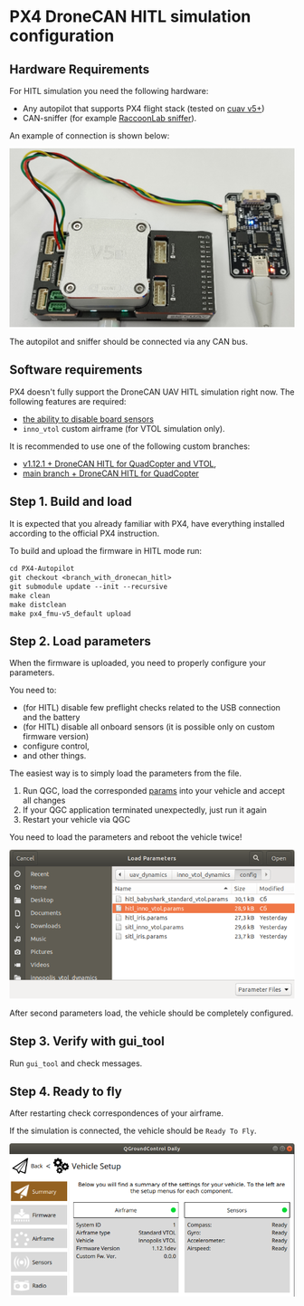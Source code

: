 # PX4 DroneCAN HITL simulation configuration

## Hardware Requirements

For HITL simulation you need the following hardware:

- Any autopilot that supports PX4 flight stack (tested on [cuav v5+](https://docs.px4.io/main/en/flight_controller/cuav_v5_plus.html))
- CAN-sniffer (for example [RaccoonLab sniffer](https://raccoonlabdev.github.io/docs/guide/programmer_sniffer/)).

An example of connection is shown below:

<img src="../img/sniffer_connection.png" alt="drawing" width="640"/>

The autopilot and sniffer should be connected via any CAN bus.

## Software requirements

PX4 doesn't fully support the DroneCAN UAV HITL simulation right now. The following features are required:
- [the ability to disable board sensors](https://github.com/PX4/PX4-Autopilot/pull/18550)
- `inno_vtol` custom airframe (for VTOL simulation only).

It is recommended to use one of the following custom branches:
- [v1.12.1 + DroneCAN HITL for QuadCopter and VTOL](https://github.com/RaccoonlabDev/PX4-Autopilot/tree/px4_v1.12.1_inno_vtol_dynamics),
- [main branch + DroneCAN HITL for QuadCopter](https://github.com/RaccoonlabDev/PX4-Autopilot/tree/pr-disable-board-sensors)


## Step 1. Build and load

It is expected that you already familiar with PX4, have everything installed according to the official PX4 instruction.

To build and upload the firmware in HITL mode run:

```
cd PX4-Autopilot
git checkout <branch_with_dronecan_hitl>
git submodule update --init --recursive
make clean
make distclean
make px4_fmu-v5_default upload
```

## Step 2. Load parameters

When the firmware is uploaded, you need to properly configure your parameters.

You need to:
- (for HITL) disable few preflight checks related to the USB connection and the battery
- (for HITL) disable all onboard sensors (it is possible only on custom firmware version)
- configure control,
- and other things.

The easiest way is to simply load the parameters from the file.

1. Run QGC, load the corresponded [params](../../params/) into your vehicle and accept all changes
2. If your QGC application terminated unexpectedly, just run it again
3. Restart your vehicle via QGC

You need to load the parameters and reboot the vehicle twice!
 
![usage_load_params](usage_load_params.png?raw=true "usage_load_params")

After second parameters load, the vehicle should be completely configured.

## Step 3. Verify with gui_tool

Run `gui_tool` and check messages.

## Step 4. Ready to fly

After restarting check correspondences of your airframe.

If the simulation is connected, the vehicle should be `Ready To Fly`.

![usage_check_airframe](usage_check_airframe.png?raw=true "usage_check_airframe")
